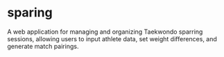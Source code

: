 # sparing
A web application for managing and organizing Taekwondo sparring sessions, allowing users to input athlete data, set weight differences, and generate match pairings.

